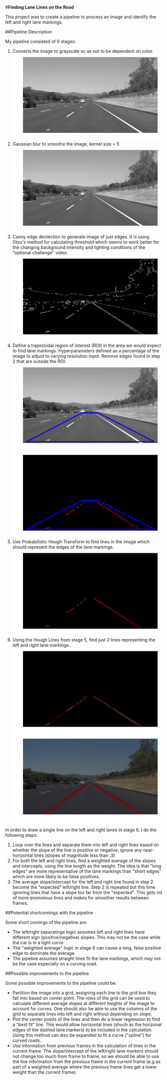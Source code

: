 #**Finding Lane Lines on the Road** 

This project was to create a pipeline to process an image and identify the left and right lane markings.

[image1]: ./examples/grayscale.png "Grayscale"
[image2]: ./examples/smoothed.png "Smoothed"
[image3]: ./examples/canny.png "Canny Edges"
[image4]: ./examples/roi_gray.png "ROI"
[image5]: ./examples/masked_edges.png "Masked Edges"
[image6]: ./examples/lines.png "Hough Lines"
[image7]: ./examples/computed_lines.png "Computed Lines"
[image8]: ./examples/final.png "Final Image"

##Pipeline Description

My pipeline consisted of 6 stages:

1. Converts the image to grayscale so as not to be dependent on color.
![alt text][image1]
2. Gaussian blur to smoothe the image, kernel size = 5
![alt text][image2]
3. Canny edge dectection to generate image of just edges. It is using Otsu's method for calculating threshold which seems to work better for the changing background intensity and lighting conditions of the "optional challange" video.
![alt text][image3]
4. Define a trapezoidal region of interest (ROI) in the area we would expect to find lane markings.  Hyperparameters defined as a percentage of the image to adjust to varying resolution input. Remove edges found in step 2 that are outside the ROI.
![alt text][image4] ![alt text][image5] 
5. Use Probabilistic Hough Transform to find lines in the image which should represent the edges of the lane markings.
![alt text][image6]
6. Using the Hough Lines from stage 5, find just 2 lines representing the left and right lane markings.
![alt text][image7] ![alt text][image8]

In order to draw a single line on the left and right lanes in stage 6, I do the following steps:

1. Loop over the lines and separate them into left and right lines based on whether the slope of the line is positive or negative, ignore any near-horizontal lines (slopes of magnitude less than .3)
2. For both the left and right lines, find a weighted average of the slopes and intercepts, using the line length as the weight.  The idea is that "long edges" are more representative of the lane markings than "short edges" which are more likely to be false positives.
3. The average slope/intercept for the left and right line found in step 2 become the "expected" left/right line.  Step 2 is repeated but this time ignoring lines that have a slope too far from the "expected".  This gets rid of more anomolous lines and makes for smoother results between frames.


##Potential shortcomings with the pipeline

Some short comings of the pipeline are:

* The left/right separatinge logic assumes left and right lines have different sign (positive/negative) slopes. This may not be the case while the car is in a tight curve
* The "weighted average" logic in stage 6 can cause a long, false positive edge to dominate the average.
* The pipeline assumes straight lines fit the lane markings, which may not be the case especially on a curving road.

##Possible improvements to the pipeline

Some possible improvements to the pipeline could be:

* Partition the image into a grid, assigning each line to the grid box they fall into based on center point.  The rows of the grid can be used to calculate different average slopes at different heights of the image to account for curves.   One should also be able to use the columns of the grid to separate lines into left and right without depending on slope.
* Plot the center points of the lines and then do a linear regression to find a "best fit" line.  This would allow horizontal lines (shuch as the horizonal edges of the dashed lane markers) to be included in the calculation.   Using this method can also be expanded to fit a curve ("spline") for curved roads.
* Use information from previous frames in the calculation of lines in the current frame.   The slope/intercept of the left/right lane markers should not change too much from frame to frame, so we should be able to use the line information from the previous frame in the current frame (e.g as part of a weighted average where the previous frame lines get a lower weight than the current frame).


